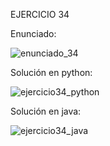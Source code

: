 EJERCICIO 34

Enunciado:

![enunciado_34](https://github.com/user-attachments/assets/33d7df33-d141-4b3f-a2b3-d941e44bcbe4)

Solución en python:

![ejercicio34_python](https://github.com/user-attachments/assets/2cdb49f7-5977-428a-bb99-469576bc1e1c)

Solución en java:

![ejercicio34_java](https://github.com/user-attachments/assets/8c4fcd8e-6cf0-4296-974d-d2442b0a4182)


